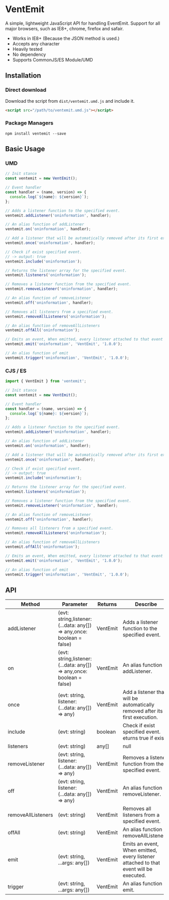 # VentEmit

A simple, lightweight JavaScript API for handling EventEmit. Support for all major browsers, such as IE8+, chrome, firefox and safair.

- Works in IE8+ (Because the JSON method is used.)
- Accepts any character
- Heavily tested
- No dependency
- Supports CommonJS/ES Module/UMD

## Installation

### Direct download

Download the script from `dist/ventemit.umd.js` and include it.

```html
<script src="/path/to/ventemit.umd.js"></script>
```

### Package Managers

```
npm install ventemit --save
```

## Basic Usage

### UMD

```javascript
// Init stance
const ventemit = new VentEmit();

// Event handler
const handler = (name, version) => {
  console.log(`${name}: ${version}`);
};

// Adds a listener function to the specified event.
ventemit.addListener('oninformation', handler);

// An alias function of addListener
ventemit.on('oninformation', handler);

// Add a listener that will be automatically removed after its first execution.
ventemit.once('oninformation', handler);

// Check if exist specified event.
// -> output: true
ventemit.include('oninformation');

// Returns the listener array for the specified event.
ventemit.listeners('oninformation');

// Removes a listener function from the specified event.
ventemit.removeListener('oninformation', handler);

// An alias function of removeListener
ventemit.off('oninformation', handler);

// Removes all listeners from a specified event.
ventemit.removeAllListeners('oninformation');

// An alias function of removeAllListeners
ventemit.offAll('oninformation');

// Emits an event, When emitted, every listener attached to that event will be executed.
ventemit.emit('oninformation', 'VentEmit', '1.0.0');

// An alias function of emit
ventemit.trigger('oninformation', 'VentEmit', '1.0.0');
```

### CJS / ES

```javascript
import { VentEmit } from 'ventemit';

// Init stance
const ventemit = new VentEmit();

// Event handler
const handler = (name, version) => {
  console.log(`${name}: ${version}`);
};

// Adds a listener function to the specified event.
ventemit.addListener('oninformation', handler);

// An alias function of addListener
ventemit.on('oninformation', handler);

// Add a listener that will be automatically removed after its first execution.
ventemit.once('oninformation', handler);

// Check if exist specified event.
// -> output: true
ventemit.include('oninformation');

// Returns the listener array for the specified event.
ventemit.listeners('oninformation');

// Removes a listener function from the specified event.
ventemit.removeListener('oninformation', handler);

// An alias function of removeListener
ventemit.off('oninformation', handler);

// Removes all listeners from a specified event.
ventemit.removeAllListeners('oninformation');

// An alias function of removeAllListeners
ventemit.offAll('oninformation');

// Emits an event, When emitted, every listener attached to that event will be executed.
ventemit.emit('oninformation', 'VentEmit', '1.0.0');

// An alias function of emit
ventemit.trigger('oninformation', 'VentEmit', '1.0.0');
```

## API

| Method             | Parameter                                                             | Returns  | Describe                                                                              |
| ------------------ | --------------------------------------------------------------------- | -------- | ------------------------------------------------------------------------------------- |
| addListener        | (evt: string,listener: (...data: any[]) => any,once: boolean = false) | VentEmit | Adds a listener function to the specified event.                                      |
| on                 | (evt: string,listener: (...data: any[]) => any,once: boolean = false) | VentEmit | An alias function of addListener.                                                     |
| once               | (evt: string, listener: (...data: any[]) => any)                      | VentEmit | Add a listener that will be automatically removed after its first execution.          |
| include            | (evt: string)                                                         | boolean  | Check if exist specified event. eturns true if exist.                                 |
| listeners          | (evt: string)                                                         | any[]    | null                                                                                  | Returns the listener array for the specified event. If so, eturn the array, no, return null. |
| removeListener     | (evt: string, listener: (...data: any[]) => any)                      | VentEmit | Removes a listener function from the specified event.                                 |
| off                | (evt: string, listener: (...data: any[]) => any)                      | VentEmit | An alias function of removeListener.                                                  |
| removeAllListeners | (evt: string)                                                         | VentEmit | Removes all listeners from a specified event.                                         |
| offAll             | (evt: string)                                                         | VentEmit | An alias function of removeAllListeners.                                              |
| emit               | (evt: string, ...args: any[])                                         | VentEmit | Emits an event, When emitted, every listener attached to that event will be executed. |
| trigger            | (evt: string, ...args: any[])                                         | VentEmit | An alias function of emit.                                                            |
